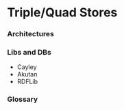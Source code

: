 # Triple/Quad Stores

### Architectures

### Libs and DBs

- Cayley
- Akutan
- RDFLib

### Glossary
